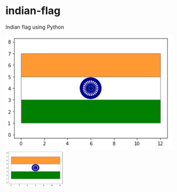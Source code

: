 # indian-flag
Indian flag using Python

<img src="https://github.com/kktripathi/indian-flag/blob/main/flag-image.PNG" alt="Tiranga" title="Tiranga">

<img src="http://github.com/kktripathi/indian-flag/blob/main/flag-image.png" height="100" width="160" alt="Tiranga" title="Tiranga">


